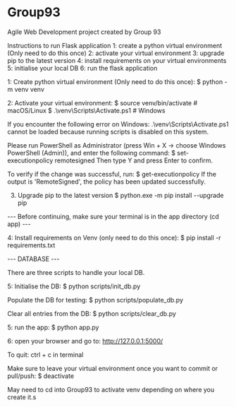 # Group93
Agile Web Development project created by Group 93

Instructions to run Flask application
1: create a python virtual environment (Only need to do this once)
2: activate your virtual environment
3: upgrade pip to the latest version
4: install requirements on your virtual environments
5: initialise your local DB
6: run the flask application



1: Create python virtual environment (Only need to do this once):
$ python -m venv venv

2: Activate your virtual environment:
$ source venv/bin/activate # macOS/Linux
$ .\venv\Scripts\Activate.ps1 # Windows

If you encounter the following error on Windows:
.\venv\Scripts\Activate.ps1 cannot be loaded because running scripts is disabled on this system.

Please run PowerShell as Administrator (press Win + X → choose Windows PowerShell (Admin)), and enter the following command:
$ set-executionpolicy remotesigned
Then type Y and press Enter to confirm.

To verify if the change was successful, run:
$ get-executionpolicy
If the output is 'RemoteSigned', the policy has been updated successfully.

3. Upgrade pip to the latest version
$ python.exe -m pip install --upgrade pip

--- Before continuing, make sure your terminal is in the app directory (cd app) ---

4: Install requirements on Venv (only need to do this once):
$ pip install -r requirements.txt

--- DATABASE ---

There are three scripts to handle your local DB.

5: Initialise the DB:
$ python scripts/init_db.py

Populate the DB for testing:
$ python scripts/populate_db.py

Clear all entries from the DB:
$ python scripts/clear_db.py

5: run the app:
$ python app.py

6: open your browser and go to:
http://127.0.0.1:5000/

To quit:
ctrl + c in terminal

Make sure to leave your virtual environment once you want to commit or pull/push:
$ deactivate

May need to cd into Group93 to activate venv depending on where you create it.s